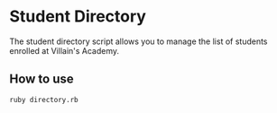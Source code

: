 # Student Directory

The student directory script allows you to manage the list of students enrolled at Villain's Academy.

## How to use ##

```shell
ruby directory.rb
```